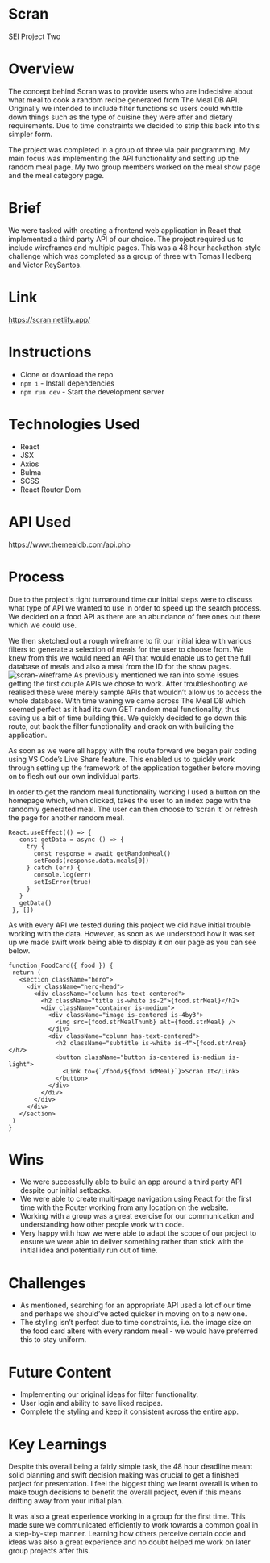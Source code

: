 # Scran
SEI Project Two

# Overview
The concept behind Scran was to provide users who are indecisive about what meal to cook a random recipe generated from The Meal DB API. Originally we intended to include filter functions so users could whittle down things such as the type of cuisine they were after and dietary requirements. Due to time constraints we decided to strip this back into this simpler form.

The project was completed in a group of three via pair programming. My main focus was implementing the API functionality and setting up the random meal page. My two group members worked on the meal show page and the meal category page.

# Brief
We were tasked with creating a frontend web application in React that implemented a third party API of our choice. The project required us to include wireframes and multiple pages. This was a 48 hour hackathon-style challenge which was completed as a group of three with Tomas Hedberg and Victor ReySantos.

# Link
https://scran.netlify.app/

# Instructions
* Clone or download the repo
* `npm i` - Install dependencies
* `npm run dev` - Start the development server

# Technologies Used
* React
* JSX
* Axios
* Bulma
* SCSS
* React Router Dom

# API Used
https://www.themealdb.com/api.php

# Process
Due to the project's tight turnaround time our initial steps were to discuss what type of API we wanted to use in order to speed up the search process. We decided on a food API as there are an abundance of free ones out there which we could use.

We then sketched out a rough wireframe to fit our initial idea with various filters to generate a selection of meals for the user to choose from. We knew from this we would need an API that would enable us to get the full database of meals and also a meal from the ID for the show pages.
![scran-wireframe](https://user-images.githubusercontent.com/71222270/136862505-18e9ca29-cf07-4c71-b205-31758c5db4bd.png)
As previously mentioned we ran into some issues getting the first couple APIs we chose to work. After troubleshooting we realised these were merely sample APIs that wouldn’t allow us to access the whole database. With time waning we came across The Meal DB which seemed perfect as it had its own GET random meal functionality, thus saving us a bit of time building this. We quickly decided to go down this route, cut back the filter functionality and crack on with building the application.

As soon as we were all happy with the route forward we began pair coding using VS Code’s Live Share feature. This enabled us to quickly work through setting up the framework of the application together before moving on to flesh out our own individual parts.

In order to get the random meal functionality working I used a button on the homepage which, when clicked, takes the user to an index page with the randomly generated meal. The user can then choose to ‘scran it’ or refresh the page for another random meal.
```
React.useEffect(() => {
   const getData = async () => {
     try {
       const response = await getRandomMeal()
       setFoods(response.data.meals[0])
     } catch (err) {
       console.log(err)
       setIsError(true)
     }
   }
   getData()
 }, [])
```
As with every API we tested during this project we did have initial trouble working with the data. However, as soon as we understood how it was set up we made swift work being able to display it on our page as you can see below.
```
function FoodCard({ food }) {
 return (
   <section className="hero">
     <div className="hero-head">
       <div className="column has-text-centered">
         <h2 className="title is-white is-2">{food.strMeal}</h2>
         <div className="container is-medium">
           <div className="image is-centered is-4by3">
             <img src={food.strMealThumb} alt={food.strMeal} />
           </div>
           <div className="column has-text-centered">
             <h2 className="subtitle is-white is-4">{food.strArea}</h2>
             <button className="button is-centered is-medium is-light">
               <Link to={`/food/${food.idMeal}`}>Scran It</Link>
             </button>
           </div>
         </div>
       </div>
     </div>
   </section>
 )
}
```
# Wins
* We were successfully able to build an app around a third party API despite our initial setbacks.
* We were able to create multi-page navigation using React for the first time with the Router working from any location on the website.
* Working with a group was a great exercise for our communication and understanding how other people work with code.
*  Very happy with how we were able to adapt the scope of our project to ensure we were able to deliver something rather than stick with the initial idea and potentially run out of time.

# Challenges
* As mentioned, searching for an appropriate API used a lot of our time and perhaps we should’ve acted quicker in moving on to a new one.
* The styling isn’t perfect due to time constraints, i.e. the image size on the food card alters with every random meal - we would have preferred this to stay uniform.

# Future Content
* Implementing our original ideas for filter functionality.
* User login and ability to save liked recipes.
* Complete the styling and keep it consistent across the entire app.

# Key Learnings
Despite this overall being a fairly simple task, the 48 hour deadline meant solid planning and swift decision making was crucial to get a finished project for presentation. I feel the biggest thing we learnt overall is when to make tough decisions to benefit the overall project, even if this means drifting away from your initial plan.

It was also a great experience working in a group for the first time. This made sure we communicated efficiently to work towards a common goal in a step-by-step manner. Learning how others perceive certain code and ideas was also a great experience and no doubt helped me work on later group projects after this.

